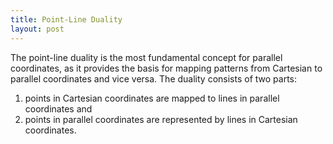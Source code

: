 ```yaml
---
title: Point-Line Duality
layout: post
---
```


The point-line duality is the most fundamental concept for parallel coordinates, as it provides the basis for mapping patterns from Cartesian to parallel coordinates and vice versa. The duality consists of two parts:

1. points in Cartesian coordinates are mapped to lines in parallel coordinates and
2. points in parallel coordinates are represented by lines in Cartesian coordinates.

<link rel="stylesheet" type="text/css"
  href="{{site.baseurl}}/css/paco.css">
<style>

#cartesian {
  float: left;
  margin-right: 20px;
}

#parallel {
  float: left;
  margin-left: 20px;
}

</style>

<div id="container">
  <div id="cartesian"></div>
  <div id="parallel"></div>
</div>

<script type="text/javascript" src="/js/point_line_duality.js">

    